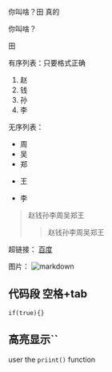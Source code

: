 你叫啥？田
真的

你叫啥？

田

有序列表：只要格式正确
1. 赵
2. 钱
3. 孙
4. 李

无序列表：
* 周
* 吴
* 郑
+ 王
- 李

 > 赵钱孙李周吴郑王
 >> 赵钱孙李周吴郑王
 
超链接：
[百度](http://www.baidu.com)

图片：
![markdown](https://ss0.bdstatic.com/70cFvHSh_Q1YnxGkpoWK1HF6hhy/it/u=2285703242,468077740&fm=23&gp=0.jpg)


## 代码段 空格+tab

    if(true){}

## 高亮显示``

user the `priint()` function





